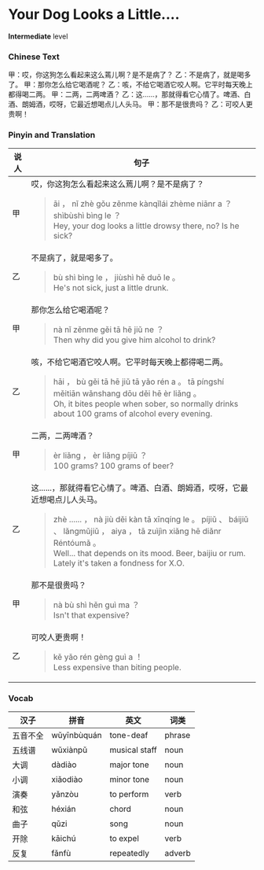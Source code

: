 # Your Dog Looks a Little....
**Intermediate** level
### Chinese Text
甲：哎，你这狗怎么看起来这么蔫儿啊？是不是病了？
乙：不是病了，就是喝多了。
甲：那你怎么给它喝酒呢？
乙：咳，不给它喝酒它咬人啊。它平时每天晚上都得喝二两。
甲：二两，二两啤酒？
乙：这......，那就得看它心情了。啤酒、白酒、朗姆酒，哎呀，它最近想喝点儿人头马。
甲：那不是很贵吗？
乙：可咬人更贵啊！

### Pinyin and Translation
|说人|句子|
|----|----|
|甲|哎，你这狗怎么看起来这么蔫儿啊？是不是病了？<blockquote>āi ， nǐ zhè gǒu zěnme kànqǐlái zhème niānr a ？ shìbùshì bìng le ？<br />Hey, your dog looks a little drowsy there, no? Is he sick?</blockquote>|
|乙|不是病了，就是喝多了。<blockquote>bù shì bìng le ， jiùshì hē duō le 。<br />He's not sick, just a little drunk.</blockquote>|
|甲|那你怎么给它喝酒呢？<blockquote>nà nǐ zěnme gěi tā hē jiǔ ne ？<br />Then why did you give him alcohol to drink?</blockquote>|
|乙|咳，不给它喝酒它咬人啊。它平时每天晚上都得喝二两。<blockquote>hāi ， bù gěi tā hē jiǔ tā yǎo rén a 。 tā píngshí měitiān wǎnshang dōu děi hē èr liǎng 。<br />Oh, it bites people when sober, so normally drinks about 100 grams of alcohol every evening.</blockquote>|
|甲|二两，二两啤酒？<blockquote>èr liǎng ， èr liǎng píjiǔ ？<br />100 grams? 100 grams of beer?</blockquote>|
|乙|这......，那就得看它心情了。啤酒、白酒、朗姆酒，哎呀，它最近想喝点儿人头马。<blockquote>zhè ...... ， nà jiù děi kàn tā xīnqíng le 。 píjiǔ 、 báijiǔ 、 lǎngmǔjiǔ ， aiya ， tā zuìjìn xiǎng hē diǎnr Réntóumǎ 。<br />Well... that depends on its mood. Beer, baijiu or rum. Lately it's taken a fondness for X.O.</blockquote>|
|甲|那不是很贵吗？<blockquote>nà bù shì hěn guì ma ？<br />Isn't that expensive?</blockquote>|
|乙|可咬人更贵啊！<blockquote>kě yǎo rén gèng guì a ！<br />Less expensive than biting people.</blockquote>|
### Vocab
|汉子|拼音|英文|词类|
|----|----|----|----|
|五音不全|wǔyīnbùquán|tone-deaf|phrase|
|五线谱|wǔxiànpǔ|musical staff|noun|
|大调|dàdiào|major tone|noun|
|小调|xiǎodiào|minor tone|noun|
|演奏|yǎnzòu|to perform|verb|
|和弦|héxián|chord|noun|
|曲子|qǔzi|song|noun|
|开除|kāichú|to expel|verb|
|反复|fǎnfù|repeatedly|adverb|